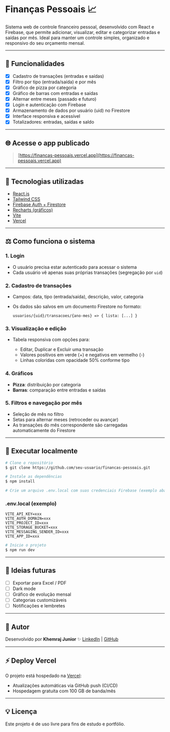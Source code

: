# Finanças Pessoais 📈

Sistema web de controle financeiro pessoal, desenvolvido com React e Firebase, que permite adicionar, visualizar, editar e categorizar entradas e saídas por mês. Ideal para manter um controle simples, organizado e responsivo do seu orçamento mensal.

---

## 🔧 Funcionalidades

* [x] Cadastro de transações (entradas e saídas)
* [x] Filtro por tipo (entrada/saída) e por mês
* [x] Gráfico de pizza por categoria
* [x] Gráfico de barras com entradas e saídas
* [x] Alternar entre meses (passado e futuro)
* [x] Login e autenticação com Firebase
* [x] Armazenamento de dados por usuário (uid) no Firestore
* [x] Interface responsiva e acessível
* [x] Totalizadores: entradas, saídas e saldo

---

## 🌐 Acesse o app publicado

> [https://financas-pessoais.vercel.app](https://financas-pessoais.vercel.app)

---

## 📃 Tecnologias utilizadas

* [React.js](https://reactjs.org/)
* [Tailwind CSS](https://tailwindcss.com/)
* [Firebase Auth + Firestore](https://firebase.google.com/)
* [Recharts (gráficos)](https://recharts.org/en-US/)
* [Vite](https://vitejs.dev/)
* [Vercel](https://vercel.com/)

---

## ⚖️ Como funciona o sistema

### 1. Login

* O usuário precisa estar autenticado para acessar o sistema
* Cada usuário vê apenas suas próprias transações (segregação por `uid`)

### 2. Cadastro de transações

* Campos: data, tipo (entrada/saída), descrição, valor, categoria
* Os dados são salvos em um documento Firestore no formato:

  ```
  usuarios/{uid}/transacoes/{ano-mes} => { lista: [...] }
  ```

### 3. Visualização e edição

* Tabela responsiva com opções para:

  * Editar, Duplicar e Excluir uma transação
  * Valores positivos em verde (+) e negativos em vermelho (-)
  * Linhas coloridas com opacidade 50% conforme tipo

### 4. Gráficos

* **Pizza**: distribuição por categoria
* **Barras**: comparação entre entradas e saídas

### 5. Filtros e navegação por mês

* Seleção de mês no filtro
* Setas para alternar meses (retroceder ou avançar)
* As transações do mês correspondente são carregadas automaticamente do Firestore

---

## 🚀 Executar localmente

```bash
# Clone o repositório
$ git clone https://github.com/seu-usuario/financas-pessoais.git

# Instale as dependências
$ npm install

# Crie um arquivo .env.local com suas credenciais Firebase (exemplo abaixo)
```

### .env.local (exemplo)

```
VITE_API_KEY=xxx
VITE_AUTH_DOMAIN=xxx
VITE_PROJECT_ID=xxx
VITE_STORAGE_BUCKET=xxx
VITE_MESSAGING_SENDER_ID=xxx
VITE_APP_ID=xxx
```

```bash
# Inicie o projeto
$ npm run dev
```

---

## 🌟 Ideias futuras

* [ ] Exportar para Excel / PDF
* [ ] Dark mode
* [ ] Gráfico de evolução mensal
* [ ] Categorias customizáveis
* [ ] Notificações e lembretes

---

## 👥 Autor

Desenvolvido por **Khemraj Junior** ✨
[LinkedIn](https://www.linkedin.com/in/khemrajjunior) | [GitHub](https://github.com/khemrajuniordev)

---

## ⚡ Deploy Vercel

O projeto está hospedado na [Vercel](https://vercel.com/):

* Atualizações automáticas via GitHub push (CI/CD)
* Hospedagem gratuita com 100 GB de banda/mês

---

## 💡 Licença

Este projeto é de uso livre para fins de estudo e portfólio.
